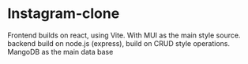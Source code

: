 # Instagram-clone
Frontend builds on react, using Vite. With MUI as the main style source. backend build on node.js (express), build on CRUD style operations. MangoDB as the main data base
